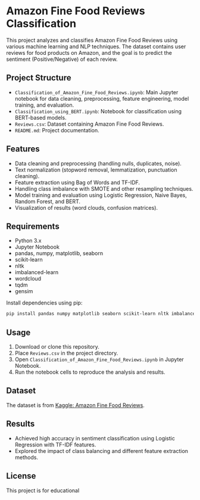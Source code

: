 # Amazon Fine Food Reviews Classification

This project analyzes and classifies Amazon Fine Food Reviews using various machine learning and NLP techniques. The dataset contains user reviews for food products on Amazon, and the goal is to predict the sentiment (Positive/Negative) of each review.

## Project Structure

- `Classification_of_Amazon_Fine_Food_Reviews.ipynb`: Main Jupyter notebook for data cleaning, preprocessing, feature engineering, model training, and evaluation.
- `Classification_using_BERT.ipynb`: Notebook for classification using BERT-based models.
- `Reviews.csv`: Dataset containing Amazon Fine Food Reviews.
- `README.md`: Project documentation.

## Features

- Data cleaning and preprocessing (handling nulls, duplicates, noise).
- Text normalization (stopword removal, lemmatization, punctuation cleaning).
- Feature extraction using Bag of Words and TF-IDF.
- Handling class imbalance with SMOTE and other resampling techniques.
- Model training and evaluation using Logistic Regression, Naive Bayes, Random Forest, and BERT.
- Visualization of results (word clouds, confusion matrices).

## Requirements

- Python 3.x
- Jupyter Notebook
- pandas, numpy, matplotlib, seaborn
- scikit-learn
- nltk
- imbalanced-learn
- wordcloud
- tqdm
- gensim

Install dependencies using pip:

```sh
pip install pandas numpy matplotlib seaborn scikit-learn nltk imbalanced-learn wordcloud tqdm gensim
```

## Usage

1. Download or clone this repository.
2. Place `Reviews.csv` in the project directory.
3. Open `Classification_of_Amazon_Fine_Food_Reviews.ipynb` in Jupyter Notebook.
4. Run the notebook cells to reproduce the analysis and results.

## Dataset

The dataset is from [Kaggle: Amazon Fine Food Reviews](https://www.kaggle.com/datasets/snap/amazon-fine-food-reviews).

## Results

- Achieved high accuracy in sentiment classification using Logistic Regression with TF-IDF features.
- Explored the impact of class balancing and different feature extraction methods.

## License

This project is for educational